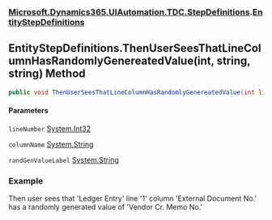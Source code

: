 ### [Microsoft.Dynamics365.UIAutomation.TDC.StepDefinitions](Microsoft.Dynamics365.UIAutomation.TDC.StepDefinitions.md 'Microsoft.Dynamics365.UIAutomation.TDC.StepDefinitions').[EntityStepDefinitions](EntityStepDefinitions.md 'Microsoft.Dynamics365.UIAutomation.TDC.StepDefinitions.EntityStepDefinitions')

## EntityStepDefinitions.ThenUserSeesThatLineColumnHasRandomlyGenereatedValue(int, string, string) Method

```csharp
public void ThenUserSeesThatLineColumnHasRandomlyGenereatedValue(int lineNumber, string columnName, string randGenValueLabel);
```
#### Parameters

<a name='Microsoft.Dynamics365.UIAutomation.TDC.StepDefinitions.EntityStepDefinitions.ThenUserSeesThatLineColumnHasRandomlyGenereatedValue(int,string,string).lineNumber'></a>

`lineNumber` [System.Int32](https://docs.microsoft.com/en-us/dotnet/api/System.Int32 'System.Int32')

<a name='Microsoft.Dynamics365.UIAutomation.TDC.StepDefinitions.EntityStepDefinitions.ThenUserSeesThatLineColumnHasRandomlyGenereatedValue(int,string,string).columnName'></a>

`columnName` [System.String](https://docs.microsoft.com/en-us/dotnet/api/System.String 'System.String')

<a name='Microsoft.Dynamics365.UIAutomation.TDC.StepDefinitions.EntityStepDefinitions.ThenUserSeesThatLineColumnHasRandomlyGenereatedValue(int,string,string).randGenValueLabel'></a>

`randGenValueLabel` [System.String](https://docs.microsoft.com/en-us/dotnet/api/System.String 'System.String')

### Example
Then user sees that 'Ledger Entry' line '1' column 'External Document No.' has a randomly generated value of 'Vendor Cr. Memo No.'